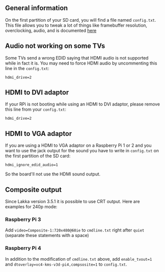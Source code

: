 ## General information

On the first partition of your SD card, you will find a file named `config.txt`. This file allows you to tweak a lot of things like framebuffer resolution, overclocking, audio, and is documented [here](https://www.raspberrypi.org/documentation/configuration/config-txt.md)

## Audio not working on some TVs

Some TVs send a wrong EDID saying that HDMI audio is not supported while in fact it is. You may need to force HDMI audio by uncommenting this line in the `config.txt`:

    hdmi_drive=2

## HDMI to DVI adaptor

If your RPi is not booting while using an HDMI to DVI adaptor, please remove this line from your `config.txt`:

    hdmi_drive=2

## HDMI to VGA adaptor

If you are using a HDMI to VGA adaptor on a Raspberry Pi 1 or 2 and you want to use the jack output for the sound you have to write in `config.txt` on the first partition of the SD card:

    hdmi_ignore_edid_audio=1

So the board'll not use the HDMI sound output.

## Composite output

Since Lakka version 3.5.1 it is possible to use CRT output. Here are examples for 240p mode:

### Raspberry Pi 3 
Add `video=Composite-1:720x480@60ie` to `cmdline.txt` right after `quiet` (separate  these statements with a space)

### Raspberry Pi 4
In addition to the modification of `cmdline.txt` above, add `enable_tvout=1` and `dtoverlay=vc4-kms-v3d-pi4,compsosite=1` to `config.txt`.

